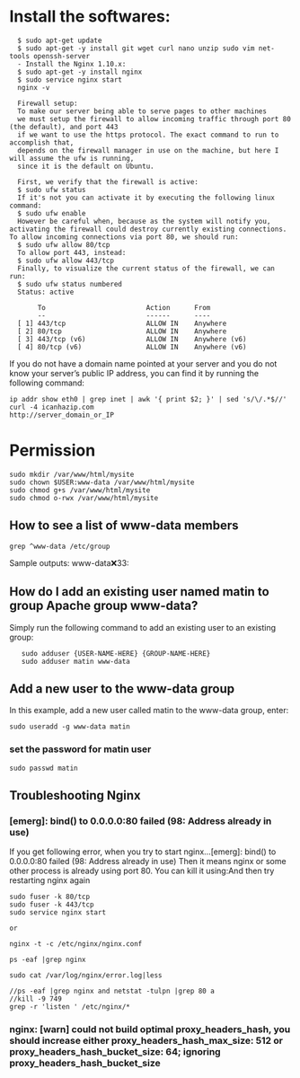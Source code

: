 

 # Install the softwares: 
 
      $ sudo apt-get update
      $ sudo apt-get -y install git wget curl nano unzip sudo vim net-tools openssh-server
      - Install the Nginx 1.10.x: 
      $ sudo apt-get -y install nginx
      $ sudo service nginx start
      nginx -v
      
      Firewall setup:
      To make our server being able to serve pages to other machines 
      we must setup the firewall to allow incoming traffic through port 80 (the default), and port 443 
      if we want to use the https protocol. The exact command to run to accomplish that, 
      depends on the firewall manager in use on the machine, but here I will assume the ufw is running, 
      since it is the default on Ubuntu.
      
      First, we verify that the firewall is active:
      $ sudo ufw status
      If it's not you can activate it by executing the following linux command:
      $ sudo ufw enable
      However be careful when, because as the system will notify you, activating the firewall could destroy currently existing connections. To allow incoming connections via port 80, we should run:
      $ sudo ufw allow 80/tcp
      To allow port 443, instead:
      $ sudo ufw allow 443/tcp
      Finally, to visualize the current status of the firewall, we can run:
      $ sudo ufw status numbered
      Status: active

           To                         Action      From
           --                         ------      ----
      [ 1] 443/tcp                    ALLOW IN    Anywhere
      [ 2] 80/tcp                     ALLOW IN    Anywhere
      [ 3] 443/tcp (v6)               ALLOW IN    Anywhere (v6)
      [ 4] 80/tcp (v6)                ALLOW IN    Anywhere (v6)
      
If you do not have a domain name pointed at your server and you do not know your server’s public IP address, you can find it by running the following command:

    ip addr show eth0 | grep inet | awk '{ print $2; }' | sed 's/\/.*$//' 
    curl -4 icanhazip.com 
    http://server_domain_or_IP


# Permission 

    sudo mkdir /var/www/html/mysite
    sudo chown $USER:www-data /var/www/html/mysite
    sudo chmod g+s /var/www/html/mysite
    sudo chmod o-rwx /var/www/html/mysite
    
    
##  How to see a list of www-data members

    grep ^www-data /etc/group

Sample outputs: www-data:x:33:

## How do I add an existing user named matin to group Apache group www-data?
Simply run the following command to add an existing user to an existing group:

       sudo adduser {USER-NAME-HERE} {GROUP-NAME-HERE}
       sudo adduser matin www-data
         
 ## Add a new user to the www-data group
In this example, add a new user called matin to the www-data group, enter:

    sudo useradd -g www-data matin
 
### set the password for matin user ###
    sudo passwd matin

## Troubleshooting Nginx

### [emerg]: bind() to 0.0.0.0:80 failed (98: Address already in use)
If you get following error, when you try to start nginx…[emerg]: bind() to 0.0.0.0:80 failed (98: Address already in use)
Then it means nginx or some other process is already using port 80. You can kill it using:And then try restarting nginx again
 ```
 sudo fuser -k 80/tcp 
 sudo fuser -k 443/tcp
 sudo service nginx start
 
 or
 
 nginx -t -c /etc/nginx/nginx.conf
 
 ps -eaf |grep nginx
 
 sudo cat /var/log/nginx/error.log|less
 
 //ps -eaf |grep nginx and netstat -tulpn |grep 80 a
 //kill -9 749 
 grep -r 'listen ' /etc/nginx/*
 
 ``` 

### nginx: [warn] could not build optimal proxy_headers_hash, you should increase either proxy_headers_hash_max_size: 512 or proxy_headers_hash_bucket_size: 64; ignoring proxy_headers_hash_bucket_size



 
